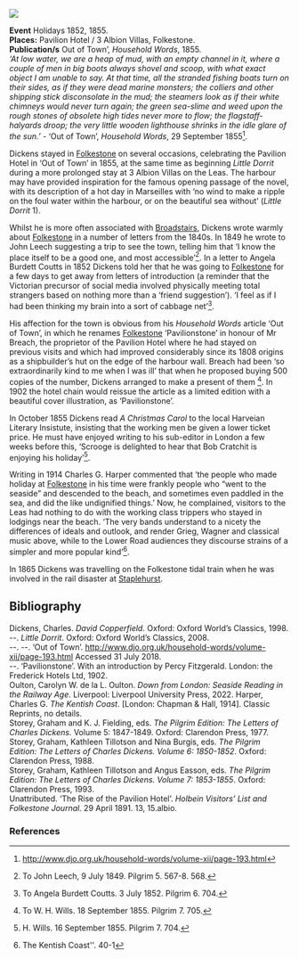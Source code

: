 <a href="https://beta.kent-maps.online"><img src="https://beta.kent-maps.online/juncture/ve-button.png"></a>
<param ve-config
       title="Dickens and Folkestone" 
       banner="/images/banners/19c.jpg"
       author="Ken Moffat and Carolyn W. de la L. Oulton"
       layout="vtl">

<param ve-entity eid="Q5686" aliases="Charles Dickens">
<param ve-entity eid="Q375314" aliases="Folkestone">


**Event** Holidays 1852, 1855.   
**Places:** Pavilion Hotel / 3 Albion Villas, Folkestone.   
**Publication/s** Out of Town’, _Household Words_, 1855.   
_‘At low water, we are a heap of mud, with an empty channel in it, where a couple of men in big boots always shovel and scoop, with what exact object I am unable to say. At that time, all the stranded fishing boats turn on their sides, as if they were dead marine monsters; the colliers and other shipping stick disconsolate in the mud; the steamers look as if their white chimneys would never turn again; the green sea-slime and weed upon the rough stones of obsolete high tides never more to flow; the flagstaff-halyards droop; the very little wooden lighthouse shrinks in the idle glare of the sun.’_ - ‘Out of Town’, _Household Words_, 29 September 1855[^ref1].  
<param ve-image url="https://stor.artstor.org/stor/e3916d2b-2c0e-4bac-b403-53c9ac4ccb84" label="The Harbour, Folkestone, looking east by George Barnard" attribution="By kind permission of Martin Crowther">

Dickens stayed in [Folkestone](/19c/19c-folkestone) on several occasions, celebrating the Pavilion Hotel in ‘Out of Town’ in 1855, at the same time as beginning _Little Dorrit_ during a more prolonged stay at 3 Albion Villas on the Leas. The harbour may have provided inspiration for the famous opening passage of the novel, with its description of a hot day in Marseilles with ‘no wind to make a ripple on the foul water within the harbour, or on the beautiful sea without’ (_Little Dorrit_ 1). 
<param ve-image url="https://stor.artstor.org/stor/d306de51-dc71-4369-9416-2306342424d1" label="Blue Plaque" attribution="Martin Crowther">

Whilst he is more often associated with [Broadstairs](/dickens/broadstairs), Dickens wrote warmly about [Folkestone](/19c/19c-folkestone) in a number of letters from the 1840s. In 1849 he wrote to John Leech suggesting a trip to see the town, telling him that ‘I know the place itself to be a good one, and most accessible’[^ref2]. In a letter to Angela Burdett Coutts in 1852 Dickens told her that he was going to [Folkestone](/19c/19c-folkestone) for a few days to get away from letters of introduction (a reminder that the Victorian precursor of social media involved physically meeting total strangers based on nothing more than a ‘friend suggestion’). ‘I feel as if I had been thinking my brain into a sort of cabbage net’[^ref3]. 
<param ve-image url="https://stor.artstor.org/stor/976ac6dd-9111-43f0-8d31-ddc807990e24" label="3, Albion Villas" attribution="Martin Crowther">

His affection for the town is obvious from his _Household Words_ article ‘Out of Town’, in which he renames [Folkestone](/19c/19c-folkestone) ‘Pavilionstone’ in honour of Mr Breach, the proprietor of the Pavilion Hotel where he had stayed on previous visits and which had improved considerably since its 1808 origins as a shipbuilder’s hut on the edge of the harbour wall. Breach had been ‘so extraordinarily kind to me when I was ill’ that when he proposed buying 500 copies of the number, Dickens arranged to make a present of them [^ref4]. In 1902 the hotel chain would reissue the article as a limited edition with a beautiful cover illustration, as ‘Pavilionstone’.
<param ve-image url="/dickens/images/smaller pavilionstone.JPG" label="Pavilionstone" attribution="Published by the Frederick Hotels Group, 1902">

In October 1855 Dickens read _A Christmas Carol_ to the local Harveian Literary Insistute, insisting that the working men be given a lower ticket price. He must have enjoyed writing to his sub-editor in London a few weeks before this, ‘Scrooge is delighted to hear that Bob Cratchit is enjoying his holiday’[^ref5].
<param ve-image url="https://stor.artstor.org/stor/2e5c30ff-5b87-40d2-9bae-52961b0a1a51" label="A Christmas Carol">

Writing in 1914 Charles G. Harper commented that ‘the people who made holiday at [Folkestone](19c-folkestone) in his time were frankly people who “went to the seaside” and descended to the beach, and sometimes even paddled in the sea, and did the like undignified things.’  Now, he complained, visitors to the Leas had nothing to do with the working class trippers who stayed in lodgings near the beach. ‘The very bands understand to a nicety the differences of ideals and outlook, and render Grieg, Wagner and classical music above, while to the Lower Road audiences they discourse strains of a simpler and more popular kind’[^ref6].
<param ve-image url="https://upload.wikimedia.org/wikipedia/commons/f/fe/Folkestone%2C_The_Leas%2C_Bandstand.jpg" label="Bandstand on the Leas, Folkestone" attribution="Fredfolkestonelondon, CC BY-SA 4.0, via Wikimedia Commons">

In 1865 Dickens was travelling on the Folkestone tidal train when he was involved in the rail disaster at [Staplehurst](/dickens/dickens-staplehurst).
<param ve-image url="https://upload.wikimedia.org/wikipedia/commons/b/b8/Staplehurst_rail_crash.jpg" label="Illustrated London News" attribution="Public domain, via Wikimedia Commons">

## Bibliography

Dickens, Charles. _David Copperfield_. Oxford: Oxford World’s Classics, 1998.   
--. _Little Dorrit_. Oxford: Oxford World’s Classics, 2008.   
--. --. ‘Out of Town’. http://www.djo.org.uk/household-words/volume-xii/page-193.html Accessed 31 July 2018.   
--. ‘Pavilionstone’. With an introduction by Percy Fitzgerald. London: the Frederick Hotels Ltd, 1902.   
Oulton, Carolyn W. de la L. Oulton. _Down from London: Seaside Reading in the Railway Age_. Liverpool: Liverpool University Press, 2022.
Harper, Charles G. _The Kentish Coast_. [London: Chapman & Hall, 1914]. Classic Reprints, no details.   
Storey, Graham and K. J. Fielding, eds. _The Pilgrim Edition: The Letters of Charles Dickens._ Volume 5: 1847-1849. Oxford: Clarendon Press, 1977.   
Storey, Graham, Kathleen Tillotson and Nina Burgis, eds. _The Pilgrim Edition: The Letters of Charles Dickens. Volume 6: 1850-1852_. Oxford: Clarendon Press, 1988.   
Storey, Graham, Kathleen Tillotson and Angus Easson, eds. _The Pilgrim Edition: The Letters of Charles Dickens. Volume 7: 1853-1855_. Oxford: Clarendon Press, 1993.   
Unattributed. ‘The Rise of the Pavilion Hotel’. _Holbein Visitors’ List and Folkestone Journal._   29 April 1891. 13, 15.albio.   
<param ve-image url="https://upload.wikimedia.org/wikipedia/commons/f/f3/The_Lees_-i.e.%2C_Leas-%2C_Folkestone%2C_England-LCCN2002696746.jpg" label="The Leas, Folkestone" attribution="Photochrom Print Collection, Public domain, via Wikimedia Commons">

### References

[^ref1]: http://www.djo.org.uk/household-words/volume-xii/page-193.html
[^ref2]: To John Leech, 9 July 1849. Pilgrim 5. 567-8. 568.
[^ref3]: To Angela Burdett Coutts. 3 July 1852. Pilgrim 6. 704.
[^ref4]: To W. H. Wills. 18 September 1855. Pilgrim 7. 705.
[^ref5]: H. Wills. 16 September 1855. Pilgrim 7. 704.
[^ref6]: The Kentish Coast''. 40-1
<!--stackedit_data:
eyJoaXN0b3J5IjpbLTM5NDQyMDAyN119
-->
